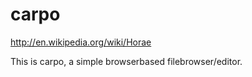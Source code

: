 carpo
=====

http://en.wikipedia.org/wiki/Horae

This is carpo, a simple browserbased filebrowser/editor.
